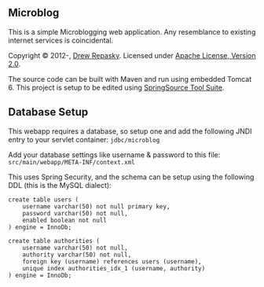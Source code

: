 Microblog
---------
This is a simple Microblogging web application.  Any resemblance to existing internet services is coincidental.

Copyright &copy; 2012-, [Drew Repasky].  Licensed under [Apache License, Version 2.0].

The source code can be built with Maven and run using embedded Tomcat 6.  This project is setup to be edited using [SpringSource Tool Suite].

Database Setup
--------------
This webapp requires a database, so setup one and add the following JNDI entry to your servlet container: `jdbc/microblog`

Add your database settings like username & password to this file: `src/main/webapp/META-INF/context.xml`

This uses Spring Security, and the schema can be setup using the following DDL (this is the MySQL dialect):

    create table users (
        username varchar(50) not null primary key,
        password varchar(50) not null,
        enabled boolean not null
    ) engine = InnoDb;

    create table authorities (
        username varchar(50) not null,
        authority varchar(50) not null,
        foreign key (username) references users (username),
        unique index authorities_idx_1 (username, authority)
    ) engine = InnoDb;

[Drew Repasky]: http://twitter.com/drewrepasky
[Apache License, Version 2.0]: http://www.apache.org/licenses/LICENSE-2.0.html
[SpringSource Tool Suite]: http://www.springsource.com/downloads/sts

